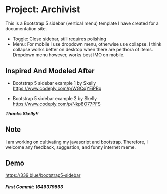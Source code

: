 # Project: Archivist
This is a Bootstrap 5 sidebar (vertical menu) template I have created for a documentation site. 

- Toggle: Close sidebar, still requires polishing
- Menu: For mobile I use dropdown menu, otherwise use collapse. I think collapse works better on desktop when there are pelthora of items. Dropdown menu however, works best IMO on mobile.

## Inspired And Modeled After
- Bootstrap 5 sidebar example 1 by Skelly
https://www.codeply.com/p/WGCqYEiPBg

- Bootstrap 5 sidebar example 2 by Skelly
https://www.codeply.com/p/Nkp8O77PFS

***Thanks Skelly!!***

## Note
I am working on cultivating my javascript and bootstrap. Therefore, I welcome any feedback, suggestion, and funny internet meme.

## Demo
https://339.blue/bootstrap5-sidebar

##### First Commit: 1646379863
